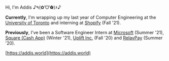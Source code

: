 Hi, I'm Addis ♪٩(✿′ᗜ‵✿)۶♪ 

**Currently**, I'm wrapping up my last year of Computer Engineering at the [University of Toronto](https://www.engineering.utoronto.ca/) and interning at [Shopify](https://shopify.com) (Fall '21).

**Previously**, I've been a Software Engineer Intern at [Microsoft](https://microsoft.com) (Summer '21), [Square (Cash App)](https://cash.app) (Winter '21), [Uplift Inc.](https://uplift.com) (Fall '20) and [RelayPay](https://relaypay.io) (Summer '20). 

[https://addis.world](https://addis.world)
